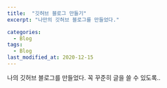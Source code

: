 ```yaml
---
title:  "깃허브 블로그 만들기"
excerpt: "나만의 깃허브 블로그를 만들었다."

categories:
  - Blog
tags:
  - Blog
last_modified_at: 2020-12-15
---
```


나의 깃허브 블로그를 만들었다.
꼭 꾸준히 글을 쓸 수 있도록..